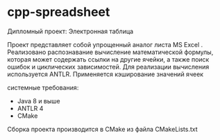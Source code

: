 # cpp-spreadsheet
Дипломный проект: Электронная таблица


Проект представляет собой упрощенный аналог листа MS Excel . Реализовано распознавание
вычисление математической формулы, которая может содержать ссылки на другие ячейки, а
также поиск ошибок и циклических зависимостей. Для реализации вычисления используется
ANTLR. Применяется кэширование значений ячеек

системные требования: 
- Java 8 и выше
- ANTLR 4
- CMake

Сборка проекта производится в CMake из файла CMakeLists.txt
